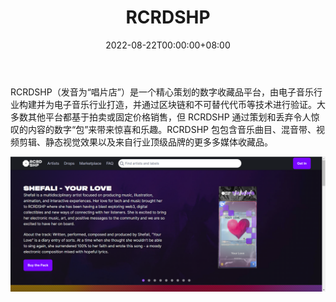 ﻿---
title: "RCRDSHP"
description: "RCRDSHP（发音为“唱片店”）是一个精心策划的数字收藏品平台，由电子音乐行业构建并为电子音乐行业打造，并通过类似技术的验证"
date: 2022-08-22T00:00:00+08:00
lastmod: 2022-08-22T00:00:00+08:00
draft: false
authors: ["浮尘"]
featuredImage: "rcrdshp.png"
tags: ["Collectibles","RCRDSHP"]
categories: ["nfts"]
nfts: ["Collectibles"]
blockchain: "Flow"
website: "https://app.rcrdshp.com/"
twitter: "https://twitter.com/rcrdshp"
discord: "https://discord.com/invite/rcrdshp"
telegram: ""
github: ""
youtube: "https://www.youtube.com/c/RCRDSHP"
twitch: ""
facebook: ""
instagram: ""
reddit: ""
medium: ""
steam: ""
gitbook: ""
googleplay: ""
appstore: ""
status: "Live"
weight: 
lightgallery: true
toc: true
pinned: false
recommend: false
recommend1: false
---
RCRDSHP（发音为“唱片店”）是一个精心策划的数字收藏品平台，由电子音乐行业构建并为电子音乐行业打造，并通过区块链和不可替代代币等技术进行验证。大多数其他平台都基于拍卖或固定价格销售，但 RCRDSHP 通过策划和丢弃令人惊叹的内容的数字“包”来带来惊喜和乐趣。RCRDSHP 包包含音乐曲目、混音带、视频剪辑、静态视觉效果以及来自行业顶级品牌的更多多媒体收藏品。

![7946513233](7946513233.png)